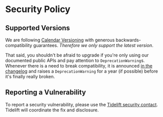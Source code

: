 # Security Policy

## Supported Versions

We are following [Calendar Versioning](https://calver.org) with generous backwards-compatibility guarantees.
*Therefore we only support the latest version*.

That said, you shouldn't be afraid to upgrade if you're only using our documented public APIs and pay attention to `DeprecationWarning`s.
Whenever there is a need to break compatibility, it is announced [in the changelog](https://github.com/pyca/service-identity/blob/main/CHANGELOG.md) and raises a `DeprecationWarning` for a year (if possible) before it's finally really broken.


## Reporting a Vulnerability

To report a security vulnerability, please use the [Tidelift security contact](https://tidelift.com/security).
Tidelift will coordinate the fix and disclosure.
